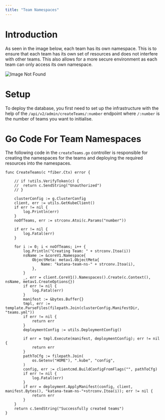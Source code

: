 ```yaml
---
title: "Team Namespaces"
---
```


# Introduction

As seen in the image below, each team has its own namespace. This is to ensure that each team has its own set of resources and does not interfere with other teams. This also allows for a more secure environment as each team can only access its own namespace.

![Image Not Found](/team-namespaces-architecture.png)

# Setup

To deploy the database, you first need to set up the infrastructure with the help of the ```/api/v2/admin/createTeams/:number``` endpoint where ```/:number``` is the number of teams you want to initialise.

# Go Code For Team Namespaces

The following code in the ```createTeams.go``` controller is responsible for creating the namespaces for the teams and deploying the required resources into the namespaces.

```Golang
func CreateTeams(c *fiber.Ctx) error {

	// if !utils.VerifyToken(c) {
	// 	return c.SendString("Unauthorized")
	// }

	clusterConfig := g.ClusterConfig
	client, err := utils.GetKubeClient()
	if err != nil {
		log.Println(err)
	}
	noOfTeams, err := strconv.Atoi(c.Params("number"))

	if err != nil {
		log.Fatal(err)
	}

	for i := 0; i < noOfTeams; i++ {
		log.Println("Creating Team: " + strconv.Itoa(i))
		nsName := &coreV1.Namespace{
			ObjectMeta: metav1.ObjectMeta{
				Name: "katana-team-ns-" + strconv.Itoa(i),
			},
		}
		_, err = client.CoreV1().Namespaces().Create(c.Context(), nsName, metav1.CreateOptions{})
		if err != nil {
			log.Fatal(err)
		}
		manifest := &bytes.Buffer{}
		tmpl, err := template.ParseFiles(filepath.Join(clusterConfig.ManifestDir, "teams.yml"))
		if err != nil {
			return err
		}
		deploymentConfig := utils.DeploymentConfig()

		if err = tmpl.Execute(manifest, deploymentConfig); err != nil {
			return err
		}
		pathToCfg := filepath.Join(
			os.Getenv("HOME"), ".kube", "config",
		)
		config, err := clientcmd.BuildConfigFromFlags("", pathToCfg)
		if err != nil {
			log.Fatal(err)
		}
		if err = deployment.ApplyManifest(config, client, manifest.Bytes(), "katana-team-ns-"+strconv.Itoa(i)); err != nil {
			return err
		}
	}
	return c.SendString("Successfully created teams")
}
```
